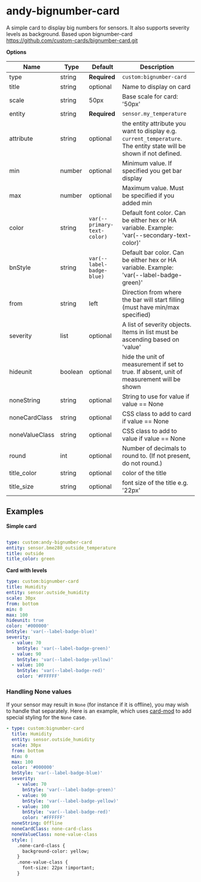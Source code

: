 # andy-bignumber-card

A simple card to display big numbers for sensors. It also supports severity levels as background. Based upon bignumber-card https://github.com/custom-cards/bignumber-card.git


**Options**

| Name | Type | Default | Description
| ---- | ---- | ------- | -----------
| type | string | **Required** | `custom:bignumber-card`
| title | string | optional | Name to display on card
| scale | string | 50px | Base scale for card: '50px'
| entity | string | **Required** | `sensor.my_temperature`
| attribute | string | optional | the entity attribute you want to display e.g. `current_temperature`.  The entity state will be shown if not defined.
| min | number | optional | Minimum value. If specified you get bar display
| max | number | optional | Maximum value. Must be specified if you added min
| color | string | `var(--primary-text-color)` | Default font color. Can be either hex or HA variable. Example: 'var(--secondary-text-color)'
| bnStyle | string| `var(--label-badge-blue)` | Default bar color. Can be either hex or HA variable. Example: 'var(--label-badge-green)'
| from | string | left | Direction from where the bar will start filling (must have min/max specified)
| severity | list | optional | A list of severity objects. Items in list must be ascending based on 'value'
| hideunit | boolean | optional | hide the unit of measurement if set to true. If absent, unit of measurement will be shown
| noneString | string | optional | String to use for value if value == None
| noneCardClass | string | optional | CSS class to add to card if value == None
| noneValueClass | string | optional | CSS class to add to value if value == None
| round | int | optional | Number of decimals to round to. (If not present, do not round.)
| title_color | string | optional | color of the title
| title_size | string | optional | font size of the title e.g. '22px'

## Examples

**Simple card**
```yaml

type: custom:andy-bignumber-card
entity: sensor.bme280_outside_temperature
title: outside
title_color: green

```

**Card with levels**

```yaml
type: custom:bignumber-card
title: Humidity
entity: sensor.outside_humidity
scale: 30px
from: bottom
min: 0
max: 100
hideunit: true
color: '#000000'
bnStyle: 'var(--label-badge-blue)'
severity:
  - value: 70
    bnStyle: 'var(--label-badge-green)'
  - value: 90
    bnStyle: 'var(--label-badge-yellow)'
  - value: 100
    bnStyle: 'var(--label-badge-red)'
    color: '#FFFFFF'
```

### Handling None values

If your sensor may result in `None` (for instance if it is offline), you may wish to handle that separately. Here is an example, which uses [card-mod](https://github.com/thomasloven/lovelace-card-mod) to add special styling for the `None` case.


```yaml
- type: custom:bignumber-card
  title: Humidity
  entity: sensor.outside_humidity
  scale: 30px
  from: bottom
  min: 0
  max: 100
  color: '#000000'
  bnStyle: 'var(--label-badge-blue)' 
  severity:
    - value: 70
      bnStyle: 'var(--label-badge-green)'
    - value: 90
      bnStyle: 'var(--label-badge-yellow)'
    - value: 100
      bnStyle: 'var(--label-badge-red)'
      color: '#FFFFFF'
  noneString: Offline
  noneCardClass: none-card-class
  noneValueClass: none-value-class
  style: |
    .none-card-class {
      background-color: yellow;
    }
    .none-value-class {
      font-size: 22px !important;
    }
```

